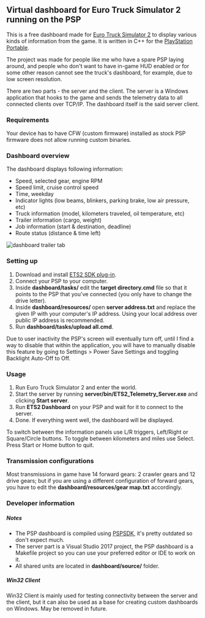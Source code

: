 ﻿## Virtual dashboard for Euro Truck Simulator 2 running on the PSP

This is a free dashboard made for [Euro Truck Simulator 2](https://eurotrucksimulator2.com) to display various kinds of information from the game. It is written in C++ for the [PlayStation Portable](https://en.wikipedia.org/wiki/PlayStation_Portable).

The project was made for people like me who have a spare PSP laying around, and people who don't want to have in-game HUD enabled or for some other reason cannot see the truck's dashboard, for example, due to low screen resolution.

There are two parts - the server and the client. The server is a Windows application that hooks to the game and sends the telemetry data to all connected clients over TCP/IP. The dashboard itself is the said server client.

### Requirements

Your device has to have CFW (custom firmware) installed as stock PSP firmware does not allow running custom binaries.

### Dashboard overview

The dashboard displays following information:

- Speed, selected gear, engine RPM
- Speed limit, cruise control speed
- Time, weekday
- Indicator lights (low beams, blinkers, parking brake, low air pressure, etc)
- Truck information (model, kilometers traveled, oil temperature, etc)
- Trailer information (cargo, weight)
- Job information (start & destination, deadline)
- Route status (distance & time left)

![dashboard trailer tab](https://i.imgur.com/CpS6fbH.png)

### Setting up

1. Download and install [ETS2 SDK plug-in](https://github.com/nlhans/ets2-sdk-plugin/releases).
2. Connect your PSP to your computer.
3. Inside **dashboard/tasks/** edit the **target directory.cmd** file so that it points to the PSP that you've connected (you only have to change the drive letter).
4. Inside **dashboard/resources/** open **server address.txt** and replace the given IP with your computer's IP address. Using your local address over public IP address is recommended.
4. Run **dashboard/tasks/upload all.cmd**.

Due to user inactivity the PSP's screen will eventually turn off, until I find a way to disable that within the application, you will have to manually disable this feature by going to Settings > Power Save Settings and toggling Backlight Auto-Off to Off.

### Usage

1. Run Euro Truck Simulator 2 and enter the world.
2. Start the server by running **server/bin/ETS2_Telemetry_Server.exe** and clicking **Start server**.
3. Run **ETS2 Dashboard** on your PSP and wait for it to connect to the server.
4. Done. If everything went well, the dashboard will be displayed.

To switch between the information panels use L/R triggers, Left/Right or Square/Circle buttons. To toggle between kilometers and miles use Select. Press Start or Home button to quit.

### Transmission configurations

Most transmissions in game have 14 forward gears: 2 crawler gears and 12 drive gears; but if you are using a different configuration of forward gears, you have to edit the **dashboard/resources/gear map.txt** accordingly.

### Developer information

##### Notes

- The PSP dashboard is compiled using [PSPSDK](https://sourceforge.net/projects/minpspw), it's pretty outdated so don't expect much.
- The server part is a Visual Studio 2017 project, the PSP dashboard is a Makefile project so you can use your preferred editor or IDE to work on it.
- All shared units are located in **dashboard/source/** folder.

##### Win32 Client

Win32 Client is mainly used for testing connectivity between the server and the client, but it can also be used as a base for creating custom dashboards on Windows. May be removed in future.